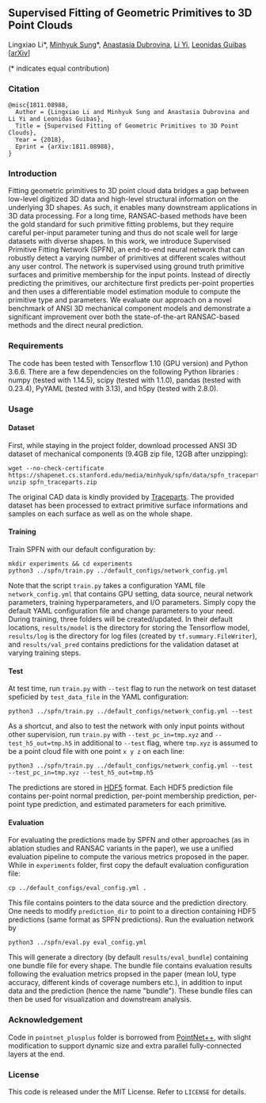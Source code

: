 ## Supervised Fitting of Geometric Primitives to 3D Point Clouds
Lingxiao Li*, [Minhyuk Sung](http://mhsung.github.io)*, [Anastasia Dubrovina](http://web.stanford.edu/~adkarni/), [Li Yi](https://cs.stanford.edu/~ericyi/), [Leonidas Guibas](https://geometry.stanford.edu/member/guibas/)
[[arXiv](https://arxiv.org/abs/1811.08988)]

(* indicates equal contribution)

### Citation
```
@misc{1811.08988,
  Author = {Lingxiao Li and Minhyuk Sung and Anastasia Dubrovina and Li Yi and Leonidas Guibas},
  Title = {Supervised Fitting of Geometric Primitives to 3D Point Clouds},
  Year = {2018},
  Eprint = {arXiv:1811.08988},
}
```

### Introduction
Fitting geometric primitives to 3D point cloud data bridges a gap between low-level digitized 3D data and high-level structural information on the underlying 3D shapes. As such, it enables many downstream applications in 3D data processing. For a long time, RANSAC-based methods have been the gold standard for such primitive fitting problems, but they require careful per-input parameter tuning and thus do not scale well for large datasets with diverse shapes. In this work, we introduce Supervised Primitive Fitting Network (SPFN), an end-to-end neural network that can robustly detect a varying number of primitives at different scales without any user control. The network is supervised using ground truth primitive surfaces and primitive membership for the input points. Instead of directly predicting the primitives, our architecture first predicts per-point properties and then uses a differentiable model estimation module to compute the primitive type and parameters. We evaluate our approach on a novel benchmark of ANSI 3D mechanical component models and demonstrate a significant improvement over both the state-of-the-art RANSAC-based methods and the direct neural prediction.

### Requirements
The code has been tested with Tensorflow 1.10 (GPU version) and Python 3.6.6. There are a few dependencies on the following Python libraries : numpy (tested with 1.14.5), scipy (tested with 1.1.0), pandas (tested with 0.23.4), PyYAML (tested with 3.13), and h5py (tested with 2.8.0).

### Usage

#### Dataset
First, while staying in the project folder, download processed ANSI 3D dataset of mechanical components (9.4GB zip file, 12GB after unzipping):
```
wget --no-check-certificate https://shapenet.cs.stanford.edu/media/minhyuk/spfn/data/spfn_traceparts.zip
unzip spfn_traceparts.zip
```
The original CAD data is kindly provided by [Traceparts](https://www.traceparts.com). The provided dataset has been processed to extract primitive surface informations and samples on each surface as well as on the whole shape.

#### Training
Train SPFN with our default configuration by:
```
mkdir experiments && cd experiments
python3 ../spfn/train.py ../default_configs/network_config.yml
```
Note that the script `train.py` takes a configuration YAML file `network_config.yml` that contains GPU setting, data source, neural network parameters, training hyperparameters, and I/O parameters. Simply copy the default YAML configuration file and change parameters to your need. During training, three folders will be created/updated. In their default locations, `results/model` is the directory for storing the Tensorflow model, `results/log` is the directory for log files (created by `tf.summary.FileWriter`), and `results/val_pred` contains predictions for the validation dataset at varying training steps.

#### Test
At test time, run `train.py` with `--test` flag to run the network on test dataset speficied by `test_data_file` in the YAML configuration:
```
python3 ../spfn/train.py ../default_configs/network_config.yml --test 
```
As a shortcut, and also to test the network with only input points without other supervision, run `train.py` with `--test_pc_in=tmp.xyz` and `--test_h5_out=tmp.h5` in additional to `--test` flag, where `tmp.xyz` is assumed to be a point cloud file with one point `x y z` on each line:
```
python3 ../spfn/train.py ../default_configs/network_config.yml --test --test_pc_in=tmp.xyz --test_h5_out=tmp.h5
```
The predictions are stored in [HDF5](https://en.wikipedia.org/wiki/Hierarchical_Data_Format) format. Each HDF5 prediction file contains per-point normal prediction, per-point membership prediction, per-point type prediction, and estimated parameters for each primitive.

#### Evaluation
For evaluating the predictions made by SPFN and other approaches (as in ablation studies and RANSAC variants in the paper), we use a unified evaluation pipeline to compute the various metrics proposed in the paper. 
While in `experiments` folder, first copy the default evaluation configuration file: 
```
cp ../default_configs/eval_config.yml .
```
This file contains pointers to the data source and the prediction directory. One needs to modify `prediction_dir` to point to a direction containing HDF5 predictions (same format as SPFN predictions). Run the evaluation network by
```
python3 ../spfn/eval.py eval_config.yml
```
This will generate a directory (by default `results/eval_bundle`) containing one bundle file for every shape. The bundle file contains evaluation results following the evaluation metrics propsed in the paper (mean IoU, type accuracy, different kinds of coverage numbers etc.), in addition to input data and the prediction (hence the name "bundle"). These bundle files can then be used for visualization and downstream analysis.

### Acknowledgement
Code in `pointnet_plusplus` folder is borrowed from [PointNet++](https://github.com/charlesq34/pointnet2), with slight modification to support dynamic size and extra parallel fully-connected layers at the end.

### License
This code is released under the MIT License. Refer to `LICENSE` for details.
